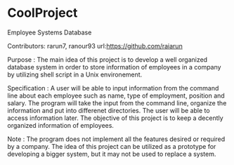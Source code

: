 CoolProject
===========
Employee Systems Database

Contributors: rarun7, ranour93
url:https://github.com/raiarun

Purpose : The main idea of this project is to develop a well organized database system in order to store information of employees in a company by utilizing shell script in a Unix environement. 

Specification : A user will be able to 
input information from the command line  about each employee such as name, type of employment, position and salary.
The program will take the input from the command line, organize the information and put into differenet directories. The user will be able to access information later. The objective of this project is to keep a decently organized information of employees.

Note : The program does not implement all the features desired or required by a company. The idea of this project can be utilized as a prototype for developing a bigger system, but it 
may not be used to replace a system.
